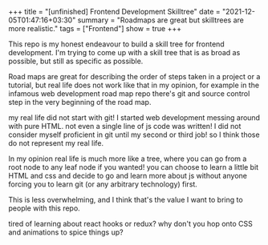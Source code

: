 +++
title = "[unfinished] Frontend Development Skilltree"
date = "2021-12-05T01:47:16+03:30"
summary = "Roadmaps are great but skilltrees are more realistic."
tags = ["Frontend"]
show = true
+++

This repo is my honest endeavour to build a skill tree for frontend development. I'm trying to come up with a skill tree that is as broad as possible, but still as specific as possible.

Road maps are great for describing the order of steps taken in a project or a tutorial, but real life does not work like that in my opinion, for example in the infamous web development road map repo there's git and source control step in the very beginning of the road map.

my real life did not start with git! I started web development messing around with pure HTML. not even a single line of js code was written! I did not consider myself proficient in git until my second or third job! so I think those do not represent my real life.

In my opinion real life is much more like a tree, where you can go from a root node to any leaf node if you wanted! you can choose to learn a little bit HTML and css and decide to go and learn more about js without anyone forcing you to learn git (or any arbitrary technology) first.

This is less overwhelming, and I think that's the value I want to bring to people with this repo.

tired of learning about react hooks or redux? why don't you hop onto CSS and animations to spice things up?